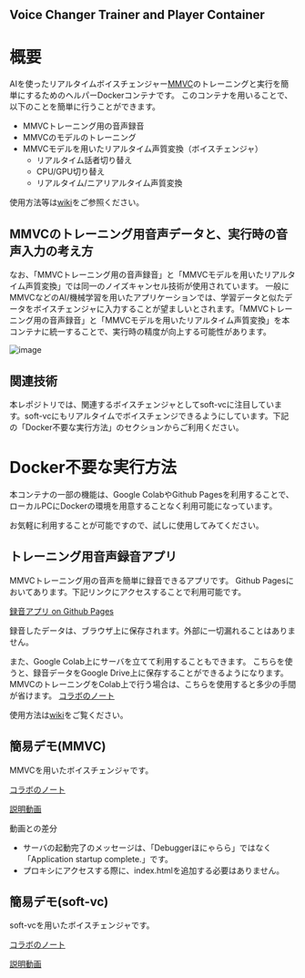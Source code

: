 Voice Changer Trainer and Player Container
----
# 概要
AIを使ったリアルタイムボイスチェンジャー[MMVC](https://github.com/isletennos/MMVC_Trainer)のトレーニングと実行を簡単にするためのヘルパーDockerコンテナです。
このコンテナを用いることで、以下のことを簡単に行うことができます。

- MMVCトレーニング用の音声録音
- MMVCのモデルのトレーニング
- MMVCモデルを用いたリアルタイム声質変換（ボイスチェンジャ）
  - リアルタイム話者切り替え
  - CPU/GPU切り替え
  - リアルタイム/ニアリアルタイム声質変換

使用方法等は[wiki](https://github.com/w-okada/voice-changer/wiki)をご参照ください。

## MMVCのトレーニング用音声データと、実行時の音声入力の考え方
なお、「MMVCトレーニング用の音声録音」と「MMVCモデルを用いたリアルタイム声質変換」では同一のノイズキャンセル技術が使用されています。
一般にMMVCなどのAI/機械学習を用いたアプリケーションでは、学習データと似たデータをボイスチェンジャに入力することが望ましいとされます。「MMVCトレーニング用の音声録音」と「MMVCモデルを用いたリアルタイム声質変換」を本コンテナに統一することで、実行時の精度が向上する可能性があります。

![image](https://user-images.githubusercontent.com/48346627/191024059-9c90dfbc-8098-4a81-a905-2a8aa51662ba.png)


## 関連技術
本レポジトリでは、関連するボイスチェンジャとしてsoft-vcに注目しています。soft-vcにもリアルタイムでボイスチェンジできるようにしています。下記の「Docker不要な実行方法」のセクションからご利用ください。


# Docker不要な実行方法

本コンテナの一部の機能は、Google ColabやGithub Pagesを利用することで、ローカルPCにDockerの環境を用意することなく利用可能になっています。

お気軽に利用することが可能ですので、試しに使用してみてください。

## トレーニング用音声録音アプリ

MMVCトレーニング用の音声を簡単に録音できるアプリです。
Github Pagesにおいてあります。下記リンクにアクセスすることで利用可能です。

[録音アプリ on Github Pages](https://w-okada.github.io/voice-changer/)

録音したデータは、ブラウザ上に保存されます。外部に一切漏れることはありません。


また、Google Colab上にサーバを立てて利用することもできます。
こちらを使うと、録音データをGoogle Drive上に保存することができるようになります。MMVCのトレーニングをColab上で行う場合は、こちらを使用すると多少の手間が省けます。
[コラボのノート](https://github.com/w-okada/voice-changer/blob/master/VoiceRecorder.ipynb)


使用方法は[wiki](https://github.com/w-okada/voice-changer/wiki/500_%E3%83%AC%E3%82%B3%E3%83%BC%E3%83%80%E3%83%BC)をご覧ください。


## 簡易デモ(MMVC)
MMVCを用いたボイスチェンジャです。

[コラボのノート](https://github.com/w-okada/voice-changer/blob/dev/VoiceChangerDemo.ipynb)

[説明動画](https://twitter.com/DannadoriYellow/status/1564897136999022592)

動画との差分

- サーバの起動完了のメッセージは、「Debuggerほにゃらら」ではなく「Application startup complete.」です。
- プロキシにアクセスする際に、index.htmlを追加する必要はありません。

## 簡易デモ(soft-vc)
soft-vcを用いたボイスチェンジャです。

[コラボのノート](https://github.com/w-okada/voice-changer/blob/master/SoftVcDemo.ipynb)

[説明動画](https://user-images.githubusercontent.com/48346627/191019809-e7ae7c86-4b44-45f3-9dc3-3dc668992db4.mp4
)


